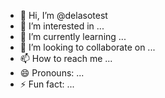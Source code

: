 - 👋 Hi, I’m @delasotest
- 👀 I’m interested in ...
- 🌱 I’m currently learning ...
- 💞️ I’m looking to collaborate on ...
- 📫 How to reach me ...
- 😄 Pronouns: ...
- ⚡ Fun fact: ...

<!---
delasotest/delasotest is a ✨ special ✨ repository because its `README.md` (this file) appears on your GitHub profile.
You can click the Preview link to take a look at your changes.
--->
